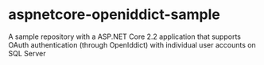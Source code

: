 # aspnetcore-openiddict-sample
A sample repository with a ASP.NET Core 2.2 application that supports OAuth authentication (through OpenIddict) with individual user accounts on SQL Server
